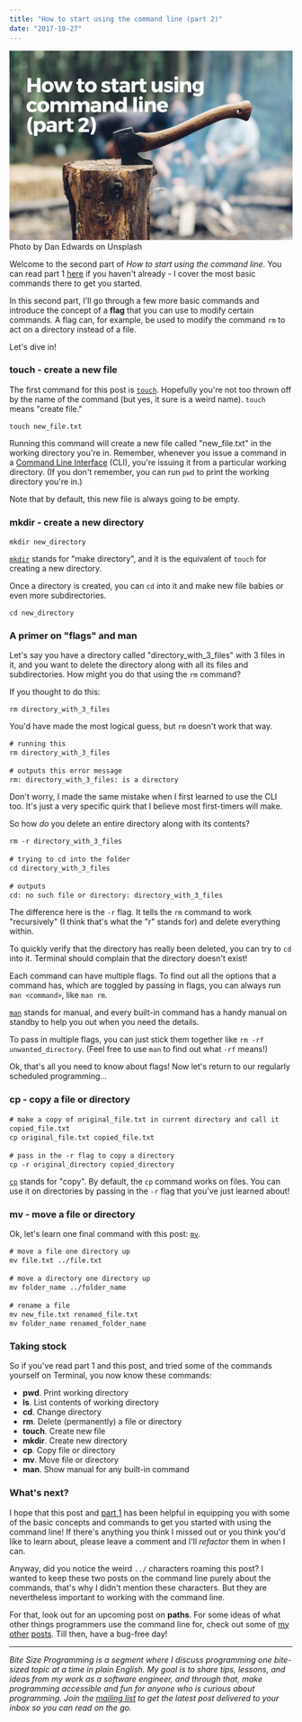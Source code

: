 ```yaml
---
title: "How to start using the command line (part 2)"
date: "2017-10-27"
---
```


![BSP how to start using the command line nickang blog](images/BSP-how-to-start-using-the-command-line-nickang-blog-part-2.png) Photo by Dan Edwards on Unsplash

Welcome to the second part of _How to start using the command line_. You can read part 1 [here](https://www.nickang.com/start-using-the-command-line-part-1/) if you haven't already - I cover the most basic commands there to get you started.

In this second part, I'll go through a few more basic commands and introduce the concept of a **flag** that you can use to modify certain commands. A flag can, for example, be used to modify the command `rm` to act on a directory instead of a file.

Let's dive in!

### touch - create a new file

The first command for this post is [`touch`](https://www.mankier.com/1/touch). Hopefully you're not too thrown off by the name of the command (but yes, it sure is a weird name). `touch` means "create file."

```shell
touch new_file.txt
```

Running this command will create a new file called "new\_file.txt" in the working directory you're in. Remember, whenever you issue a command in a [Command Line Interface](https://en.wikipedia.org/wiki/Command-line_interface) (CLI), you're issuing it from a particular working directory. (If you don't remember, you can run `pwd` to print the working directory you're in.)

Note that by default, this new file is always going to be empty.

### mkdir - create a new directory

```shell
mkdir new_directory
```

[`mkdir`](https://www.mankier.com/1/mkdir) stands for "make directory", and it is the equivalent of `touch` for creating a new directory.

Once a directory is created, you can `cd` into it and make new file babies or even more subdirectories.

```shell
cd new_directory
```

### A primer on "flags" and man

Let's say you have a directory called "directory\_with\_3\_files" with 3 files in it, and you want to delete the directory along with all its files and subdirectories. How might you do that using the `rm` command?

If you thought to do this:

```shell
rm directory_with_3_files
```

You'd have made the most logical guess, but `rm` doesn't work that way.

```shell
# running this
rm directory_with_3_files

# outputs this error message
rm: directory_with_3_files: is a directory
```

Don't worry, I made the same mistake when I first learned to use the CLI too. It's just a very specific quirk that I believe most first-timers will make.

So how _do_ you delete an entire directory along with its contents?

```shell
rm -r directory_with_3_files

# trying to cd into the folder
cd directory_with_3_files

# outputs
cd: no such file or directory: directory_with_3_files
```

The difference here is the `-r` flag. It tells the `rm` command to work "recursively" (I think that's what the "r" stands for) and delete everything within.

To quickly verify that the directory has really been deleted, you can try to `cd` into it. Terminal should complain that the directory doesn't exist!

Each command can have multiple flags. To find out all the options that a command has, which are toggled by passing in flags, you can always run `man <command>`, like `man rm`.

[`man`](https://www.mankier.com/1/man) stands for manual, and every built-in command has a handy manual on standby to help you out when you need the details.

To pass in multiple flags, you can just stick them together like `rm -rf unwanted_directory`. (Feel free to use `man` to find out what `-rf` means!)

Ok, that's all you need to know about flags! Now let's return to our regularly scheduled programming...

### cp - copy a file or directory

```shell
# make a copy of original_file.txt in current directory and call it copied_file.txt
cp original_file.txt copied_file.txt

# pass in the -r flag to copy a directory
cp -r original_directory copied_directory
```

[`cp`](https://www.mankier.com/1/cp) stands for "copy". By default, the `cp` command works on files. You can use it on directories by passing in the `-r` flag that you've just learned about!

### mv - move a file or directory

Ok, let's learn one final command with this post: [`mv`](https://www.mankier.com/1/mv).

```shell
# move a file one directory up
mv file.txt ../file.txt

# move a directory one directory up
mv folder_name ../folder_name

# rename a file
mv new_file.txt renamed_file.txt
mv folder_name renamed_folder_name
```

### Taking stock

So if you've read part 1 and this post, and tried some of the commands yourself on Terminal, you now know these commands:

- **pwd**. Print working directory
- **ls**. List contents of working directory
- **cd**. Change directory
- **rm**. Delete (permanently) a file or directory
- **touch**. Create new file
- **mkdir**. Create new directory
- **cp**. Copy file or directory
- **mv**. Move file or directory
- **man**. Show manual for any built-in command

### What's next?

I hope that this post and [part 1](https://www.nickang.com/start-using-the-command-line-part-1/) has been helpful in equipping you with some of the basic concepts and commands to get you started with using the command line! If there's anything you think I missed out or you think you'd like to learn about, please leave a comment and I'll _refactor_ them in when I can.

Anyway, did you notice the weird `../` characters roaming this post? I wanted to keep these two posts on the command line purely about the commands, that's why I didn't mention these characters. But they are nevertheless important to working with the command line.

For that, look out for an upcoming post on **paths**. For some ideas of what other things programmers use the command line for, check out some of [my](https://www.nickang.com/why-programmers-use-command-line-interface/) [other](https://www.nickang.com/tunnel-http-requests-into-localhost/) [posts](https://www.nickang.com/programmers-remote-work/). Till then, have a bug-free day!

* * *

_Bite Size Programming is a segment where I discuss programming one bite-sized topic at a time in plain English. My goal is to share tips, lessons, and ideas from my work as a software engineer, and through that, make programming accessible and fun for anyone who is curious about programming. Join the [mailing list](http://eepurl.com/c7xfID) to get the latest post delivered to your inbox so you can read on the go._
